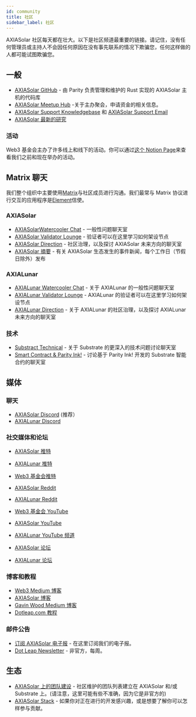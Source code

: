 ```yaml
---
id: community
title: 社区
sidebar_label: 社区
---
```


AXIASolar 社区每天都在壮大。以下是社区频道最重要的链接。请记住，没有任何管理员或主持人不会因任何原因在没有事先联系的情况下欺骗您，任何这样做的人都可能试图欺骗您。

## 一般

- [AXIASolar GitHub](https://github.com/axia-tech/axiasolar/) - 由 Parity 负责管理和维护的 Rust 实现的 AXIASolar 主机的代码库
- [AXIASolar Meetup Hub](https://www.notion.so/web3foundation/AXIASolar-Meetup-Hub-4511c156770e4ba9936386d8be5fe5be) -关于主办聚会，申请资金的相关信息。
- [AXIASolar Support Knowledgebase](https://support.axiasolar.network/support/home) 和 [ AXIASolar Support Email](mailto:support@axiasolar.network)
- [AXIASolar 最新的研究](https://research.web3.foundation/en/latest/axiasolar/)

### 活动

Web3 基金会主办了许多线上和线下的活动。你可以通过[这个 Notion Page](https://www.notion.so/Public-Events-Database-fdd2df4c29d04818a5dd403e2b85920d)来查看我们之前和现在举办的活动。

## Matrix 聊天

我们整个组织中主要使用[Matrix](https://matrix.org)与社区成员进行沟通。我们最常与 Matrix 协议进行交互的应用程序是[Element](https://app.element.io)信使。

### AXIASolar

- [AXIASolarWatercooler Chat](https://app.element.io/#/room/!FdCojkeGzZLSEoiecf:web3.foundation?via=matrix.parity.io&via=matrix.org&via=web3.foundation) - 一般性问题聊天室
- [AXIASolar Validator Lounge](https://app.element.io/#/room/#axiasolar-validator-lounge:matrix.org) - 验证者可以在这里学习如何架设节点
- [AXIASolar Direction](https://app.element.io/#/room/!OwgojQyBzTlUQGGLhq:matrix.parity.io?via=matrix.parity.io&via=matrix.org&via=web3.foundation) - 社区治理，以及探讨 AXIASolar 未来方向的聊天室
- [AXIASolar 摘要](https://matrix.to/#/!vMpYyTkvjXcevxSdsQ:web3.foundation) - 有关 AXIASolar 生态发生的事件新闻，每个工作日（节假日除外）发布

### AXIALunar

- [AXIALunar Watercooler Chat](https://app.element.io/#/room/%23axialunarwatercooler:axiasolar.builders) - 关于 AXIALunar 的一般性问题聊天室
- [AXIALunar Validator Lounge](https://app.element.io/#/room/!LhjZccBOqFNYKLdmbb:axiasolar.builders?via=matrix.parity.io&via=matrix.org&via=web3.foundation) - AXIALunar 的验证者可以在这里学习如何架设节点
- [AXIALunar Direction](https://app.element.io/#/room/!QXMnIJzxlnVrvRzhUA:matrix.parity.io?via=matrix.parity.io&via=matrix.org&via=web3.foundation) - 关于 AXIALunar 的社区治理，以及探讨 AXIALunar 未来方向的聊天室

### 技术

- [Substract Technical](https://app.element.io/#/room/#substrate-technical:matrix.org) - 关于 Substrate 的更深入的技术问题讨论聊天室
- [Smart Contract & Parity Ink!](https://app.element.io/#/room/!tYUCYdSvSYPMjWNDDD:matrix.parity.io?via=matrix.parity.io&via=matrix.org&via=web3.foundation) - 讨论基于 Parity Ink! 开发的 Substrate 智能合约的聊天室

## 媒体

### 聊天

- [AXIASolar Discord](https://discord.gg/wGUDt2p) (推荐）
- [AXIALunar Discord](https://discord.gg/JSJcRwz8fp)

### 社交媒体和论坛

- [AXIASolar 推特](https://twitter.com/AXIASolar)
- [AXIALunar 推特](https://twitter.com/axialunarnetwork)
- [Web3 基金会推特](https://twitter.com/web3foundation)

- [AXIASolar Reddit](https://www.reddit.com/r/dot/)
- [AXIALunar Reddit](https://www.reddit.com/r/AXIALunar)

- [Web3 基金会 YouTube](https://www.youtube.com/channel/UClnw_bcNg4CAzF772qEtq4g)
- [AXIASolar YouTube](https://www.youtube.com/channel/UCB7PbjuZLEba_znc7mEGNgw)
- [AXIALunar YouTube 频道](http://youtube.com/c/axialunarnetwork)

- [AXIASolar 论坛](https://forum.axiasolar.network)
- [AXIALunar 论坛](https://forum.axialunar.network)

### 博客和教程

- [Web3 Medium 博客](https://medium.com/@web3)
- [AXIASolar 博客](https://axiasolar.network/blog/)
- [Gavin Wood Medium 博客](https://medium.com/@gavofyork)
- [Dotleap.com 教程](https://dotleap.com)

### 邮件公告

- [订阅 AXIASolar 电子报](https://share.hsforms.com/1LL1CBwiASxC5pJUYZAiDVw4752a) - 在这里订阅我们的电子报。
- [Dot Leap Newsletter](https://dotleap.substack.com/) - 非官方，每周。

## 生态

- [AXIASolar 上的团队建设](https://polkaproject.com/) - 社区维护的团队列表建立在 AXIASolar 和/或 Substrate 上。(请注意，这里可能有些不准确，因为它是非官方的)
- [AXIASolar Stack](https://github.com/axia-tech/General-Grants-Program/blob/master/grants/axiasolar_stack.md) - 如果你对正在进行的开发感兴趣，或是想要了解你可以怎样参与贡献。
